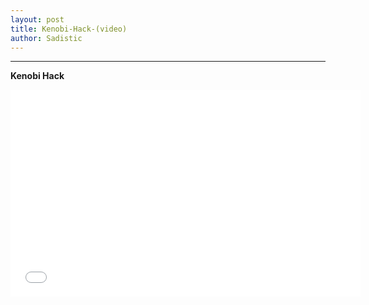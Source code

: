 ```yaml
---
layout: post
title: Kenobi-Hack-(video)
author: Sadistic
---
```


---

**Kenobi Hack**

<iframe width="560" height="331" src="lb/vids/Kenobi/Kenobi_player.html" scrolling="no" frameborder="0" allowfullscreen></iframe>

